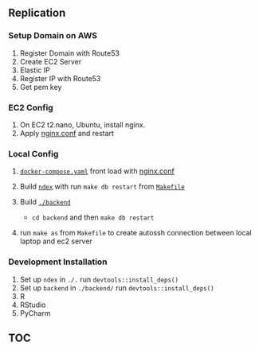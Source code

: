 ## Replication

### Setup Domain on AWS

1.  Register Domain with Route53
2.  Create EC2 Server
3.  Elastic IP
4.  Register IP with Route53
5.  Get pem key

### EC2 Config

1.  On EC2 t2.nano, Ubuntu, install nginx.
2.  Apply [nginx.conf](https://github.com/fdrennan/ndex/blob/main/nginx.conf/nginx/nginx.conf) and restart

### Local Config

1.  [`docker-compose.yaml`](https://github.com/fdrennan/ndex/blob/main/docker-compose.yaml) front load with [nginx.conf](https://github.com/fdrennan/ndex/blob/main/nginx/nginx.conf)

2.  Build [`ndex`](https://github.com/fdrennan/ndex/blob/main/DESCRIPTION) with run `make db restart` from [`Makefile`](https://github.com/fdrennan/ndex/blob/main/Makefile)

3.  Build [`./backend`](https://github.com/fdrennan/ndex/blob/main/backend/DESCRIPTION)

    -   `cd backend` and then `make db restart`

4.  run `make as` from `Makefile` to create autossh connection between local laptop and ec2 server

### Development Installation

1.  Set up `ndex` in `./.` run `devtools::install_deps()`
2.  Set up `backend` in `./backend/` run `devtools::install_deps()`
3.  R
4.  RStudio
5.  PyCharm

## TOC
